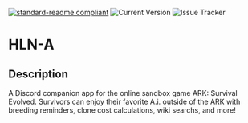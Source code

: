 [![standard-readme compliant](https://img.shields.io/badge/readme%20style-standard-blue.svg?style=plastic)](https://github.com/ALCHElVlY/hln-a#readme)
![Current Version](https://img.shields.io/github/v/release/ALCHElVlY/hlna?color=blue&include_prereleases&label=version&style=plastic)
![Issue Tracker](https://img.shields.io/github/issues/ALCHElVlY/hlna?color=blue&style=plastic)
<h1>HLN-A</h1>

<h2>Description</h2>
<p>A Discord companion app for the online sandbox game ARK: Survival Evolved. Survivors can enjoy their favorite A.i. outside of the ARK with breeding reminders, clone cost calculations, wiki searchs, and more!</p>

